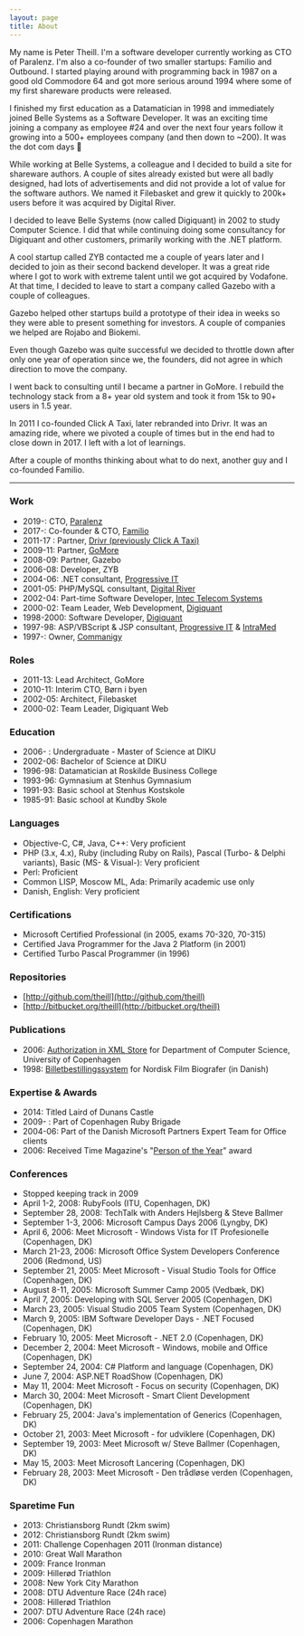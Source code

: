 ```yaml
---
layout: page
title: About
---
```


My name is Peter Theill. I'm a software developer currently working as CTO of Paralenz. I'm also a co-founder of two smaller startups: Familio and Outbound. I started playing around with programming back in 1987 on a good old Commodore 64 and got more serious around 1994 where some of my first shareware products were released.

I finished my first education as a Datamatician in 1998 and immediately joined Belle Systems as a Software Developer. It was an exciting time joining a company as employee #24 and over the next four years follow it growing into a 500+ employees company (and then down to ~200). It was the dot com days 🙂

While working at Belle Systems, a colleague and I decided to build a site for shareware authors. A couple of sites already existed but were all badly designed, had lots of advertisements and did not provide a lot of value for the software authors. We named it Filebasket and grew it quickly to 200k+ users before it was acquired by Digital River.

I decided to leave Belle Systems (now called Digiquant) in 2002 to study Computer Science. I did that while continuing doing some consultancy for Digiquant and other customers, primarily working with the .NET platform.

A cool startup called ZYB contacted me a couple of years later and I decided to join as their second backend developer. It was a great ride where I got to work with extreme talent until we got acquired by Vodafone. At that time, I decided to leave to start a company called Gazebo with a couple of colleagues.

Gazebo helped other startups build a prototype of their idea in weeks so they were able to present something for investors. A couple of companies we helped are Rojabo and Biokemi.

Even though Gazebo was quite successful we decided to throttle down after only one year of operation since we, the founders, did not agree in which direction to move the company.

I went back to consulting until I became a partner in GoMore. I rebuild the technology stack from a 8+ year old system and took it from 15k to 90+ users in 1.5 year.

In 2011 I co-founded Click A Taxi, later rebranded into Drivr. It was an amazing ride, where we pivoted a couple of times but in the end had to close down in 2017. I left with a lot of learnings.

After a couple of months thinking about what to do next, another guy and I co-founded Familio.

---

### Work

* 2019-: CTO, [Paralenz](https://www.paralenz.com)
* 2017-: Co-founder & CTO, [Familio](https://www.familiohq.com)
* 2011-17 : Partner, [Drivr (previously Click A Taxi)](http://drivr.com)
* 2009-11: Partner, [GoMore](http://gomore.dk)
* 2008-09: Partner, Gazebo
* 2006-08: Developer, ZYB
* 2004-06: .NET consultant, [Progressive IT](http://www.progressive.dk)
* 2001-05: PHP/MySQL consultant, [Digital River](http://www.digitalriver.com)
* 2002-04: Part-time Software Developer, [Intec Telecom Systems](http://www.intec-telecom-systems.com)
* 2000-02: Team Leader, Web Development, [Digiquant](http://www.digiquant.com)
* 1998-2000: Software Developer, [Digiquant](http://www.digiquant.com)
* 1997-98: ASP/VBScript & JSP consultant, [Progressive IT](http://www.progressive.dk) & [IntraMed](http://www.intramed.dk)
* 1997-: Owner, [Commanigy](http://commanigy.com)


### Roles

* 2011-13: Lead Architect, GoMore
* 2010-11: Interim CTO, Børn i byen
* 2002-05: Architect, Filebasket
* 2000-02: Team Leader, Digiquant Web


### Education

* 2006- : Undergraduate - Master of Science at DIKU
* 2002-06: Bachelor of Science at DIKU
* 1996-98: Datamatician at Roskilde Business College
* 1993-96: Gymnasium at Stenhus Gymnasium
* 1991-93: Basic school at Stenhus Kostskole
* 1985-91: Basic school at Kundby Skole


### Languages

* Objective-C, C#, Java, C++: Very proficient
* PHP (3.x, 4.x), Ruby (including Ruby on Rails), Pascal (Turbo- &amp; Delphi variants), Basic (MS-
&amp; Visual-): Very proficient
* Perl: Proficient
* Common LISP, Moscow ML, Ada: Primarily academic use only
* Danish, English: Very proficient


### Certifications

* Microsoft Certified Professional (in 2005, exams 70-320, 70-315)
* Certified Java Programmer for the Java 2 Platform (in 2001)
* Certified Turbo Pascal Programmer (in 1996)


### Repositories

* [http://github.com/theill](http://github.com/theill)
* [http://bitbucket.org/theill](http://bitbucket.org/theill)


### Publications

* 2006: [Authorization in XML Store](/public/publications/authx.pdf) for Department of Computer Science, University of Copenhagen
* 1998: [Billetbestillingssystem](/public/publications/billetbestilling.pdf) for Nordisk Film Biografer (in Danish)


### Expertise & Awards

* 2014: Titled Laird of Dunans Castle
* 2009- : Part of Copenhagen Ruby Brigade
* 2004-06: Part of the Danish Microsoft Partners Expert Team for Office clients
* 2006: Received Time Magazine's "[Person of the Year](http://en.wikipedia.org/wiki/You_(Time_Person_of_the_Year))" award


### Conferences

* Stopped keeping track in 2009
* April 1-2, 2008: RubyFools (ITU, Copenhagen, DK)
* September 28, 2008: TechTalk with Anders Hejlsberg &amp; Steve Ballmer
* September 1-3, 2006: Microsoft Campus Days 2006 (Lyngby, DK)
* April 6, 2006: Meet Microsoft - Windows Vista for IT Profesionelle (Copenhagen, DK)
* March 21-23, 2006: Microsoft Office System Developers Conference 2006 (Redmond, US)
* September 21, 2005: Meet Microsoft - Visual Studio Tools for Office (Copenhagen, DK)
* August 8-11, 2005: Microsoft Summer Camp 2005 (Vedb<span lang="da">æ</span>k, DK)
* April 7, 2005: Developing with SQL Server 2005 (Copenhagen, DK)
* March 23, 2005: Visual Studio 2005 Team System (Copenhagen, DK)
* March 9, 2005: IBM Software Developer Days - .NET Focused (Copenhagen, DK)
* February 10, 2005: Meet Microsoft - .NET 2.0 (Copenhagen, DK)
* December 2, 2004: Meet Microsoft - Windows, mobile and Office (Copenhagen, DK)
* September 24, 2004: C# Platform and language (Copenhagen, DK)
* June 7, 2004: ASP.NET RoadShow (Copenhagen, DK)
* May 11, 2004: Meet Microsoft - Focus on security (Copenhagen, DK)
* March 30, 2004: Meet Microsoft - Smart Client Development (Copenhagen, DK)
* February 25, 2004: Java&#39;s implementation of Generics (Copenhagen, DK)
* October 21, 2003: Meet Microsoft - for udviklere (Copenhagen, DK)
* September 19, 2003: Meet Microsoft w/ Steve Ballmer (Copenhagen, DK)
* May 15, 2003: Meet Microsoft Lancering (Copenhagen, DK)
* February 28, 2003: Meet Microsoft - Den tr&aring;dl&oslash;se verden (Copenhagen, DK)


### Sparetime Fun

* 2013: Christiansborg Rundt (2km swim)
* 2012: Christiansborg Rundt (2km swim)
* 2011: Challenge Copenhagen 2011 (Ironman distance)
* 2010: Great Wall Marathon
* 2009: France Ironman
* 2009: Hillerød Triathlon
* 2008: New York City Marathon
* 2008: DTU Adventure Race (24h race)
* 2008: Hillerød Triathlon
* 2007: DTU Adventure Race (24h race)
* 2006: Copenhagen Marathon
